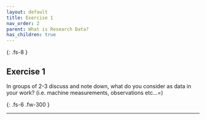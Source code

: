 ```yaml
---
layout: default
title: Exercise 1
nav_order: 2
parent: What is Research Data?
has_children: true
---
```



{: .fs-8 }
## Exercise 1
In groups of 2-3 discuss and note down, what do you consider as data in your work? (i.e. machine measurements, observations etc...=)

{: .fs-6 .fw-300 }

---
